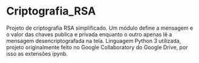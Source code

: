 # Criptografia_RSA
Projeto de criptografia RSA simplificado. Um módulo define a mensagem e o valor das chaves publica e privada enquanto o outro apenas lê a mensagem desencriptografada na tela. Linguagem Python 3 utilizada, projeto originalmente feito no Google Collaboratory do Google Drive, por isso as extensões ipynb.
